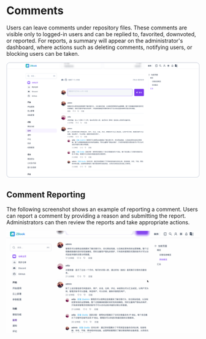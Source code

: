 # Comments

Users can leave comments under repository files. These comments are visible only to logged-in users and can be replied to, favorited, downvoted, or reported. For reports, a summary will appear on the administrator's dashboard, where actions such as deleting comments, notifying users, or blocking users can be taken.

![Comments](./assets/评论.png)

## Comment Reporting

The following screenshot shows an example of reporting a comment. Users can report a comment by providing a reason and submitting the report. Administrators can then review the reports and take appropriate actions.

![Comment Reporting](./assets/report.gif)